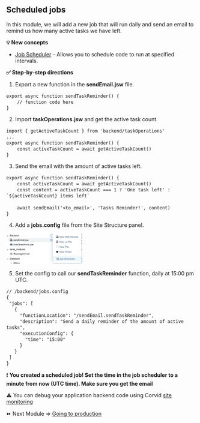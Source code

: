 ## Scheduled jobs

In this module, we will add a new job that will run daily and send an email to remind us how many active tasks we have left.

**:bulb: New concepts**

- [Job Scheduler](https://support.wix.com/en/article/corvid-scheduling-recurring-jobs) - Allows you to schedule code to run at specified intervals.

**:white_check_mark: Step-by-step directions**

1. Export a new function in the **sendEmail.jsw** file.
```
export async function sendTaskReminder() {
	// function code here
}
```

2. Import **taskOperations.jsw** and get the active task count.
```
import { getActiveTaskCount } from 'backend/taskOperations'
...
export async function sendTaskReminder() {
	const activeTaskCount = await getActiveTaskCount()
}
```

3. Send the email with the amount of active tasks left.
```
export async function sendTaskReminder() {
	const activeTaskCount = await getActiveTaskCount()
    const content = activeTaskCount === 1 ? 'One task left' : `${activeTaskCount} items left`

    await sendEmail('<to_email>', 'Tasks Reminder!', content)
}
```

4. Add a **jobs.config** file from the Site Structure panel.
 
 <p padding="40px"><img src="assets/job-scheduler.png" alt="Job Scheduler" width="40%" height="40%"></p>

 5. Set the config to call our **sendTaskReminder** function, daily at 15:00 pm UTC.
 ```
 // /backend/jobs.config
{
  "jobs": [
    {
      "functionLocation": "/sendEmail.sendTaskReminder",
      "description": "Send a daily reminder of the amount of active tasks",
      "executionConfig": {
        "time": "15:00"
      }
    }
  ]
}
 ```

:exclamation: **You created a scheduled job! Set the time in the job scheduler to a minute from now (UTC time). Make sure you get the email**

:warning: You can debug your application backend code using Corvid [site monitoring](https://support.wix.com/en/article/corvid-about-site-monitoring)

:fast_forward: Next Module => [Going to production](PRODUCTION.md)
